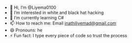 - 👋 Hi, I’m @Liyema0100
- 👀 I’m interested in white and black hat hacking
- 🌱 I’m currently learning C#
- 📫 How to reach me: Email inathiliyemad@gmail.com
- 😄 Pronouns: he
- ⚡ Fun fact: I type every piece of code so trust the process

<!---
Liyema0100/Liyema0100 is a ✨ special ✨ repository because its `README.md` (this file) appears on your GitHub profile.
You can click the Preview link to take a look at your changes.
--->
